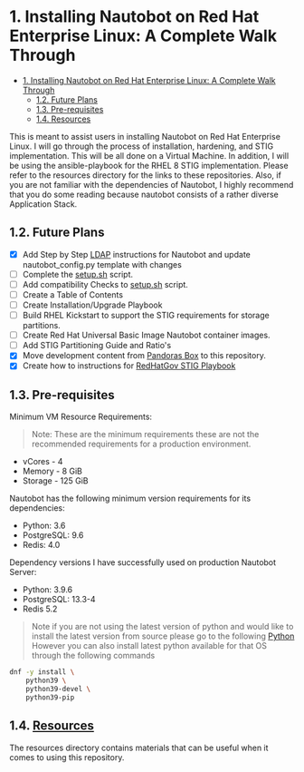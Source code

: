 # 1. Installing Nautobot on Red Hat Enterprise Linux: A Complete Walk Through

- [1. Installing Nautobot on Red Hat Enterprise Linux: A Complete Walk Through](#1-installing-nautobot-on-red-hat-enterprise-linux-a-complete-walk-through)
  - [1.2. Future Plans](#12-future-plans)
  - [1.3. Pre-requisites](#13-pre-requisites)
  - [1.4. Resources](#14-resources)

This is meant to assist users in installing Nautobot on Red Hat Enterprise Linux. I will go through the process of installation, hardening, and STIG implementation. This will be all done on a Virtual Machine. In addition, I will be using the ansible-playbook for the RHEL 8 STIG implementation. Please refer to the resources directory for the links to these repositories. Also, if you are not familiar with the dependencies of Nautobot, I highly recommend that you do some reading because nautobot consists of a rather diverse Application Stack.

## 1.2. Future Plans

- [X] Add Step by Step [LDAP](https://github.com/beholdenkey/Installing-Nautobot-on-RHEL-A-Complete-Walk-Through/tree/main/Configurations/LDAP) instructions for Nautobot and update nautobot_config.py template with changes
- [ ] Complete the [setup.sh](https://github.com/beholdenkey/Installing-Nautobot-on-RHEL-A-Complete-Walk-Through/blob/d6275765266b6b4ff4e1bfcdc989ecdc7662ecf4/SECURITY.md) script.
- [ ] Add compatibility Checks to [setup.sh](https://github.com/beholdenkey/Installing-Nautobot-on-RHEL-A-Complete-Walk-Through/blob/d6275765266b6b4ff4e1bfcdc989ecdc7662ecf4/SECURITY.md) script.
- [ ] Create a Table of Contents
- [ ] Create Installation/Upgrade Playbook
- [ ] Build RHEL Kickstart to support the STIG requirements for storage partitions.
- [ ] Create Red Hat Universal Basic Image Nautobot container images.
- [ ] Add STIG Partitioning Guide and Ratio's
- [X] Move development content from [Pandoras Box](https://github.com/beholdenkey/Pandoras-box) to this repository.
- [X] Create how to instructions for [RedHatGov STIG Playbook](https://github.com/RedHatGov/rhel8-stig-latest)

## 1.3. Pre-requisites

Minimum VM Resource Requirements:
>Note: These are the minimum requirements these are not the recommended requirements for a production environment.

- vCores - 4
- Memory - 8 GiB
- Storage - 125 GiB

Nautobot has the following minimum version requirements for its dependencies:

- Python: 3.6
- PostgreSQL: 9.6
- Redis: 4.0

Dependency versions I have successfully used on production Nautobot Server:

- Python: 3.9.6
- PostgreSQL: 13.3-4
- Redis 5.2

>Note if you are not using the latest version of python and would like to install the latest version from source please go to the following [Python](https://github.com/beholdenkey/Installing-Nautobot-on-RHEL-A-Complete-Walk-Through/blob/main/Resources/python_install.sh) However you can also install latest python available for that OS through the following commands

```bash
dnf -y install \
    python39 \
    python39-devel \
    python39-pip
```

## 1.4. [Resources](https://github.com/beholdenkey/Installing-Nautobot-on-RHEL-A-Complete-Walk-Through/tree/main/Resources)

The resources directory contains materials that can be useful when it comes to using this repository.
